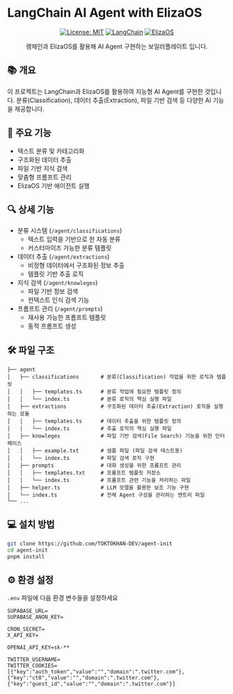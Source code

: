 # LangChain AI Agent with ElizaOS

<div align="center">

[![License: MIT](https://img.shields.io/badge/License-MIT-yellow.svg)](https://opensource.org/licenses/MIT)
[![LangChain](https://img.shields.io/badge/LangChain-0.1.0-blue)](https://python.langchain.com/)
[![ElizaOS](https://img.shields.io/badge/ElizaOS-latest-green)](https://github.com/elizaOS)

랭체인과 ElizaOS를 활용해 AI Agent 구현하는 보일러플레이트 입니다.

</div>

## 📚 개요

이 프로젝트는 LangChain과 ElizaOS를 활용하여 지능형 AI Agent를 구현한 것입니다. 분류(Classification), 데이터 추출(Extraction), 파일 기반 검색 등 다양한 AI 기능을 제공합니다.

## 🚀 주요 기능

- 텍스트 분류 및 카테고리화
- 구조화된 데이터 추출
- 파일 기반 지식 검색
- 맞춤형 프롬프트 관리
- ElizaOS 기반 에이전트 실행

## 🔍 상세 기능

- 분류 시스템 (`/agent/classifications`)
  - 텍스트 입력을 기반으로 한 자동 분류
  - 커스터마이즈 가능한 분류 템플릿
- 데이터 추출 (`/agent/extractions`)
  - 비정형 데이터에서 구조화된 정보 추출
  - 템플릿 기반 추출 로직
- 지식 검색 (`/agent/knowleges`)
  - 파일 기반 정보 검색
  - 컨텍스트 인식 검색 기능
- 프롬프트 관리 (`/agent/prompts`)
  - 재사용 가능한 프롬프트 템플릿
  - 동적 프롬프트 생성

## 🛠 파일 구조

```plaintext
├── agent
│   ├── classifications       # 분류(Classification) 작업을 위한 로직과 템플릿
│   │   ├── templates.ts      # 분류 작업에 필요한 템플릿 정의
│   │   └── index.ts          # 분류 로직의 핵심 실행 파일
│   ├── extractions           # 구조화된 데이터 추출(Extraction) 로직을 실행하는 모듈
│   │   ├── templates.ts      # 데이터 추출을 위한 템플릿 정의
│   │   └── index.ts          # 추출 로직의 핵심 실행 파일
│   ├── knowleges             # 파일 기반 검색(File Search) 기능을 위한 인터페이스
│   │   ├── example.txt       # 샘플 파일 (파일 검색 테스트용)
│   │   └── index.ts          # 파일 검색 로직 구현
│   ├── prompts               # 대화 생성을 위한 프롬프트 관리
│   │   ├── templates.txt     # 프롬프트 템플릿 저장소
│   │   └── index.ts          # 프롬프트 관련 기능을 처리하는 파일
│   ├── helper.ts             # LLM 모델을 활용한 보조 기능 구현
│   └── index.ts              # 전체 Agent 구성을 관리하는 엔트리 파일
└── ...
```

## 💻 설치 방법

```bash
git clone https://github.com/TOKTOKHAN-DEV/agent-init
cd agent-init
pnpm install
```

## ⚙️ 환경 설정

`.env` 파일에 다음 환경 변수들을 설정하세요

```plaintext
SUPABASE_URL=
SUPABASE_ANON_KEY=

CRON_SECRET=
X_API_KEY=

OPENAI_API_KEY=sk-**

TWITTER_USERNAME=
TWITTER_COOKIES=[{"key":"auth_token","value":"","domain":".twitter.com"},{"key":"ct0","value":"","domain":".twitter.com"},{"key":"guest_id","value":"","domain":".twitter.com"}]
```
